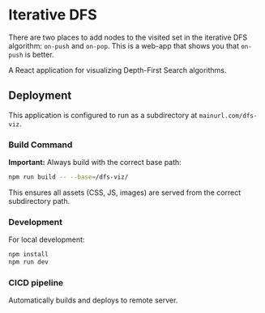 # Iterative DFS

There are two places to add nodes to the visited set in the iterative DFS algorithm:
`on-push` and `on-pop`. This is a web-app that shows you that `on-push` is better.


A React application for visualizing Depth-First Search algorithms.

## Deployment

This application is configured to run as a subdirectory at `mainurl.com/dfs-viz`.

### Build Command

**Important:** Always build with the correct base path:

```bash
npm run build -- --base=/dfs-viz/
```

This ensures all assets (CSS, JS, images) are served from the correct subdirectory path.

### Development

For local development:

```bash
npm install
npm run dev
```

### CICD pipeline

Automatically builds and deploys to remote server.
